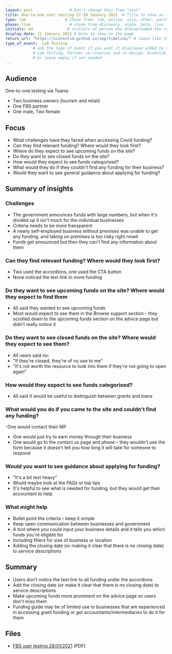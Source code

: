 ```yaml
---
layout: post                # Don't change this from "post"
title: One-to-one user testing 27-28 January 2021  # Title to show on the page
type: lab                 # Chose from: lab, online, a11y, other, partner
phase: live                 # chose from discovery, alpha, beta, live
initials: kd               # initials of person who did/uploaded the research
display_date: 21 January 2021 # Date to show on the page
return_url: "https://scotentsd.github.io/sep/timeline/" # leave like this         
type_of_event:  Lab Testing          
            # add the type of event if you want it displayed added to the heading when the post if clicked on
            # Lab Testing, Partner co-creation and co-design, Accessibility, Online research and testing, Events, F2F and testing
            # or leave empty if not needed
---
```

## Audience
One-to-one testing via Teams

- Two business owners (tourism and retail)
- One FBS partner
- One male, Two female


## Focus
- What challenges have they faced when accessing Covid funding?
- Can they find relevant funding? Where would they look first?
- Where do they expect to see upcoming funds on the site?
- Do they want to see closed funds on the site?
- How would they expect to see funds categorised?
- What would they do if they couldn't find any funding for their business?
- Would they want to see general guidance about applying for funding?

## Summary of insights

### Challenges
- The government announces funds with large numbers, but when it's divided up it isn't much for the individual businesses
- Criteria needs to be more transparent
- A newly self-employed business without premises was unable to get any funding, and taking on premises is too risky right nowd
- Funds get announced but then they can't find any information about them

### Can they find relevant funding? Where would they look first?
- Two used the accordions, one used the CTA button
- None noticed the text link to more funding

### Do they want to see upcoming funds on the site? Where would they expect to find them
- All said they wanted to see upcoming funds
- Most would expect to see them in the Browse support section - they scrolled down to the upcoming funds section on the advice page but didn’t really notice it

### Do they want to see closed funds on the site? Where would they expect to see them?
- All users said no:
- "If they're closed, they're of no use to me"
- "It's not worth the resource to look into them if they're not going to open again"

### How would they expect to see funds categorised?
 - All said it would be useful to distinguish between grants and loans
 
### What would you do if you came to the site and couldn't find any funding?
 -One would contact their MP
- One would just try to earn money through their business
- One would go to the contact us page and phone – they wouldn't use the form because it doesn't tell you how long it will take for someone to respond

### Would you want to see guidance about applying for funding?
- "It's a bit text heavy"
- Would maybe look at the FAQs or top tips
- It's helpful to see what is needed for funding, but they would get their accountant to help

### What might help
- Bullet point the criteria – keep it simple
- Keep open communication between businesses and government
- A tool where you could input your business details and it tells you which funds you're eligible for
- Including filters for size of business or location
- Adding the closing date (or making it clear that there is no closing date) to service descriptions

## Summary
- Users don't notice the text link to all funding under the accordions
- Add the closing date (or make it clear that there is no closing date) to service descriptions
- Make upcoming funds more prominent on the advice page so users don't miss them
- Funding guide may be of limited use to businesses that are experienced in accessing grant funding or get accountants/intermediaries to do it for them

## Files
- [FBS user testing 28/01/2021](/sep/files/FBS_testing_27-28_Jan.pdf) (PDF)
